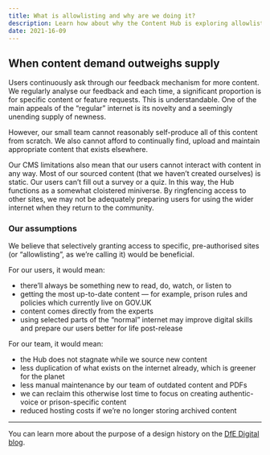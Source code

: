 ```yaml
---
title: What is allowlisting and why are we doing it?
description: Learn how about why the Content Hub is exploring allowlisting.
date: 2021-16-09
---
```


## When content demand outweighs supply

Users continuously ask through our feedback mechanism for more content. We regularly analyse our feedback and each time, a significant proportion is for specific content or feature requests. This is understandable. One of the main appeals of the “regular” internet is its novelty and a seemingly unending supply of newness.

However, our small team cannot reasonably self-produce all of this content from scratch. We also cannot afford to continually find, upload and maintain appropriate content that exists elsewhere.

Our CMS limitations also mean that our users cannot interact with content in any way. Most of our sourced content (that we haven’t created ourselves) is static. Our users can’t fill out a survey or a quiz. In this way, the Hub functions as a somewhat cloistered miniverse. By ringfencing access to other sites, we may not be adequately preparing users for using the wider internet when they return to the community.

### Our assumptions

We believe that selectively granting access to specific, pre-authorised sites (or “allowlisting”, as we’re calling it) would be beneficial.

For our users, it would mean:

- there’ll always be something new to read, do, watch, or listen to
- getting the most up-to-date content — for example, prison rules and policies which currently live on GOV.UK 
- content comes directly from the experts
- using selected parts of the “normal” internet may improve digital skills and prepare our users better for life post-release 

For our team, it would mean:

- the Hub does not stagnate while we source new content
- less duplication of what exists on the internet already, which is greener for the planet
- less manual maintenance by our team of outdated content and PDFs 
- we can reclaim this otherwise lost time to focus on creating authentic-voice or prison-specific content
- reduced hosting costs if we’re no longer storing archived content


---
You can learn more about the purpose of a design history on the [DfE Digital blog](https://dfedigital.blog.gov.uk/2020/09/01/design-history/).
